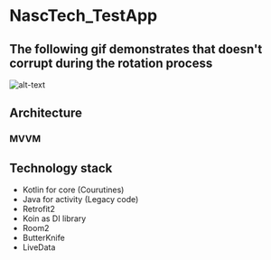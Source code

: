 # NascTech_TestApp

## The following gif demonstrates that doesn't corrupt during the rotation process
![alt-text](Presentation.gif) 

## Architecture
### MVVM

## Technology stack
- Kotlin for core (Courutines) 
- Java for activity (Legacy code) 
- Retrofit2
- Koin as DI library
- Room2
- ButterKnife
- LiveData
